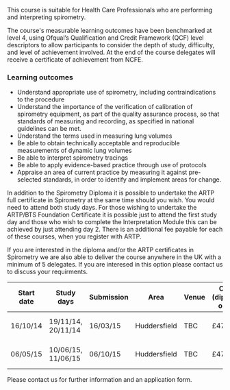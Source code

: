 This course is suitable for Health Care Professionals who are performing and interpreting spirometry.

The course's measurable learning outcomes have been benchmarked at level 4, using Ofqual’s Qualification and Credit Framework (QCF) level descriptors to allow participants to consider the depth of study, difficulty, and level of achievement involved. At the end of the course delegates will receive a certificate of achievement from NCFE.

### Learning outcomes

* Understand appropriate use of spirometry, including contraindications to the procedure
* Understand the importance of the verification of calibration of spirometry equipment, as part of the quality assurance    process, so that standards of measuring and recording, as specified in national guidelines can be met.
* Understand the terms used in measuring lung volumes
* Be able to obtain technically acceptable and reproducible measurements of dynamic lung volumes
* Be able to interpret spirometry tracings
* Be able to apply evidence-based practice through use of protocols
* Appraise an area of current practice by measuring it against pre-selected standards, in order to identify and implement   areas for change.

In addition to the Spirometry Diploma it is possible to undertake the ARTP full certificate in Spirometry at the same time should you wish. You would need to attend both study days. For those wishing to undertake the ARTP/BTS Foundation Certificate it is possible just to attend the first study day and those who wish to complete the Interpretation Module this can be achieved by just attending day 2. There is an additional fee payable for each of these courses, when you register with ARTP.

If you are interested in the diploma and/or the ARTP certificates in Spirometry we are also able to deliver the course anywhere in the UK with a minimum of 5 delegates. If you are interesed in this option please contact us to discuss your requirments.


| Start date | Study days         | Submission | Area          | Venue | Cost (diploma only)| With ARTP registration|
| -----------|--------------------|------------|---------------|-------|--------------------|-----------------------|
| 16/10/14   | 19/11/14, 20/11/14 | 16/03/15   | Huddersfield  | TBC   | £475               | See Spirometry courses|
| 06/05/15   | 10/06/15, 11/06/15 | 06/10/15   | Huddersfield  | TBC   | £475               | See Spirometry courses|


Please contact us for further information and an application form.
